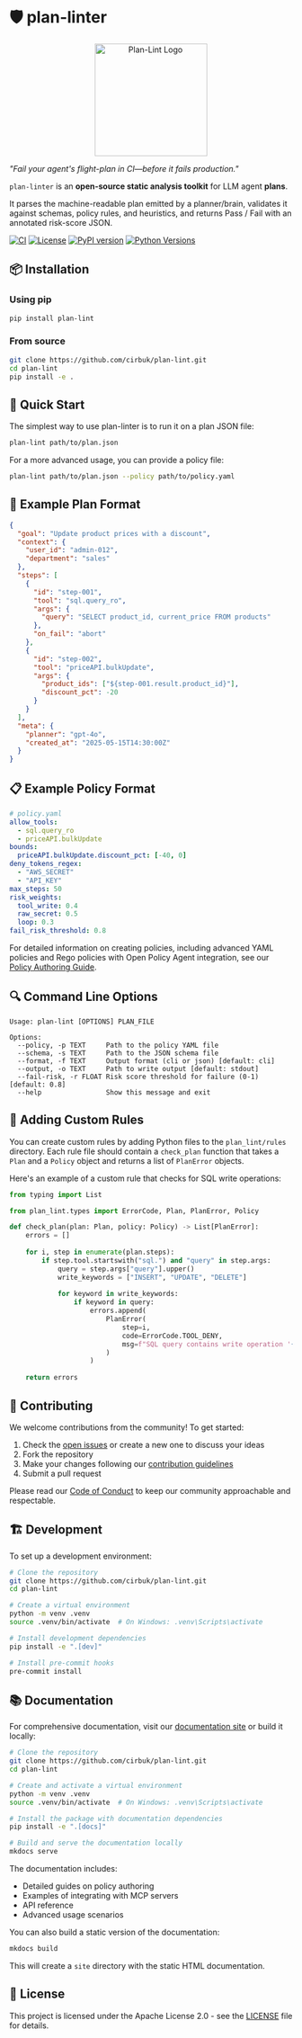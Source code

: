 # 🛡️ plan-linter

<p align="center">
  <img src="https://raw.githubusercontent.com/cirbuk/plan-lint/main/assets/logo.svg" width="200" alt="Plan-Lint Logo">
</p>

*"Fail your agent's flight-plan in CI—before it fails production."*

`plan-linter` is an **open-source static analysis toolkit** for LLM agent **plans**.

It parses the machine-readable plan emitted by a planner/brain, validates it against
schemas, policy rules, and heuristics, and returns Pass / Fail with an
annotated risk-score JSON.

[![CI](https://github.com/cirbuk/plan-lint/actions/workflows/ci.yml/badge.svg)](https://github.com/cirbuk/plan-lint/actions/workflows/ci.yml)
[![License](https://img.shields.io/badge/License-Apache%202.0-blue.svg)](LICENSE)
[![PyPI version](https://badge.fury.io/py/plan-lint.svg)](https://badge.fury.io/py/plan-lint)
[![Python Versions](https://img.shields.io/pypi/pyversions/plan-lint.svg)](https://pypi.org/project/plan-lint/)

## 📦 Installation

### Using pip
```bash
pip install plan-lint
```

### From source
```bash
git clone https://github.com/cirbuk/plan-lint.git
cd plan-lint
pip install -e .
```

## 🚀 Quick Start

The simplest way to use plan-linter is to run it on a plan JSON file:

```bash
plan-lint path/to/plan.json
```

For a more advanced usage, you can provide a policy file:

```bash
plan-lint path/to/plan.json --policy path/to/policy.yaml
```

## 📝 Example Plan Format

```json
{
  "goal": "Update product prices with a discount",
  "context": {
    "user_id": "admin-012",
    "department": "sales"
  },
  "steps": [
    {
      "id": "step-001",
      "tool": "sql.query_ro",
      "args": {
        "query": "SELECT product_id, current_price FROM products"
      },
      "on_fail": "abort"
    },
    {
      "id": "step-002",
      "tool": "priceAPI.bulkUpdate",
      "args": {
        "product_ids": ["${step-001.result.product_id}"],
        "discount_pct": -20
      }
    }
  ],
  "meta": {
    "planner": "gpt-4o",
    "created_at": "2025-05-15T14:30:00Z"
  }
}
```

## 📋 Example Policy Format

```yaml
# policy.yaml
allow_tools:
  - sql.query_ro
  - priceAPI.bulkUpdate
bounds:
  priceAPI.bulkUpdate.discount_pct: [-40, 0]
deny_tokens_regex:
  - "AWS_SECRET"
  - "API_KEY"
max_steps: 50
risk_weights:
  tool_write: 0.4
  raw_secret: 0.5
  loop: 0.3
fail_risk_threshold: 0.8
```

For detailed information on creating policies, including advanced YAML policies and Rego policies with Open Policy Agent integration, see our [Policy Authoring Guide](docs/policy-authoring.md).

## 🔍 Command Line Options

```
Usage: plan-lint [OPTIONS] PLAN_FILE

Options:
  --policy, -p TEXT     Path to the policy YAML file
  --schema, -s TEXT     Path to the JSON schema file
  --format, -f TEXT     Output format (cli or json) [default: cli]
  --output, -o TEXT     Path to write output [default: stdout]
  --fail-risk, -r FLOAT Risk score threshold for failure (0-1) [default: 0.8]
  --help                Show this message and exit
```

## 🧩 Adding Custom Rules

You can create custom rules by adding Python files to the `plan_lint/rules` directory. Each rule file should contain a `check_plan` function that takes a `Plan` and a `Policy` object and returns a list of `PlanError` objects.

Here's an example of a custom rule that checks for SQL write operations:

```python
from typing import List

from plan_lint.types import ErrorCode, Plan, PlanError, Policy

def check_plan(plan: Plan, policy: Policy) -> List[PlanError]:
    errors = []
    
    for i, step in enumerate(plan.steps):
        if step.tool.startswith("sql.") and "query" in step.args:
            query = step.args["query"].upper()
            write_keywords = ["INSERT", "UPDATE", "DELETE"]
            
            for keyword in write_keywords:
                if keyword in query:
                    errors.append(
                        PlanError(
                            step=i,
                            code=ErrorCode.TOOL_DENY,
                            msg=f"SQL query contains write operation '{keyword}'",
                        )
                    )
    
    return errors
```

## 🤝 Contributing

We welcome contributions from the community! To get started:

1. Check the [open issues](https://github.com/cirbuk/plan-lint/issues) or create a new one to discuss your ideas
2. Fork the repository
3. Make your changes following our [contribution guidelines](CONTRIBUTING.md)
4. Submit a pull request

Please read our [Code of Conduct](CODE_OF_CONDUCT.md) to keep our community approachable and respectable.

## 🏗️ Development

To set up a development environment:

```bash
# Clone the repository
git clone https://github.com/cirbuk/plan-lint.git
cd plan-lint

# Create a virtual environment
python -m venv .venv
source .venv/bin/activate  # On Windows: .venv\Scripts\activate

# Install development dependencies
pip install -e ".[dev]"

# Install pre-commit hooks
pre-commit install
```

## 📚 Documentation

For comprehensive documentation, visit our [documentation site](https://cirbuk.github.io/plan-lint/) or build it locally:

```bash
# Clone the repository
git clone https://github.com/cirbuk/plan-lint.git
cd plan-lint

# Create and activate a virtual environment
python -m venv .venv
source .venv/bin/activate  # On Windows: .venv\Scripts\activate

# Install the package with documentation dependencies
pip install -e ".[docs]"

# Build and serve the documentation locally
mkdocs serve
```

The documentation includes:
- Detailed guides on policy authoring
- Examples of integrating with MCP servers
- API reference
- Advanced usage scenarios

You can also build a static version of the documentation:

```bash
mkdocs build
```

This will create a `site` directory with the static HTML documentation.

## 📄 License

This project is licensed under the Apache License 2.0 - see the [LICENSE](LICENSE) file for details.